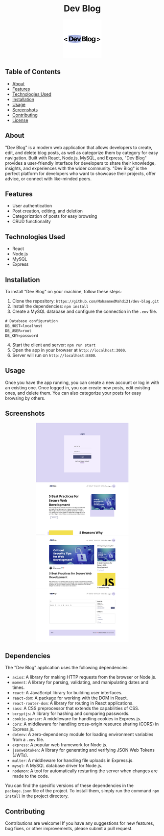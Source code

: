 <div align="center">
  <h1>Dev Blog</h1>
  <img src="https://github.com/MohammedMahdi21/dev-blog/blob/main/client/docs/dev-blog-logo.png?raw=true" alt="Dev Blog Screenshot" width="25%">
</div>

## Table of Contents

- [About](#about)
- [Features](#features)
- [Technologies Used](#technologies-used)
- [Installation](#installation)
- [Usage](#usage)
- [Screenshots](#screenshots)
- [Contributing](#contributing)
- [License](#license)

## About

"Dev Blog" is a modern web application that allows developers to create, edit, and delete blog posts, as well as categorize them by category for easy navigation. Built with React, Node.js, MySQL, and Express, "Dev Blog" provides a user-friendly interface for developers to share their knowledge, insights, and experiences with the wider community. "Dev Blog" is the perfect platform for developers who want to showcase their projects, offer advice, or connect with like-minded peers.

## Features

- User authentication
- Post creation, editing, and deletion
- Categorization of posts for easy browsing
- CRUD functionality

## Technologies Used

- React
- Node.js
- MySQL
- Express

## Installation

To install "Dev Blog" on your machine, follow these steps:

1. Clone the repository: `https://github.com/MohammedMahdi21/dev-blog.git`
2. Install the dependencies: `npm install`
3. Create a MySQL database and configure the connection in the `.env` file.
```
# Database configuration
DB_HOST=localhost
DB_USER=root
DB_KEY=password
```
4. Start the client and server: `npm run start`
5. Open the app in your browser at `http://localhost:3000`.
6. Server will run on `http://localhost:8800`.


## Usage

Once you have the app running, you can create a new account or log in with an existing one. Once logged in, you can create new posts, edit existing ones, and delete them. You can also categorize your posts for easy browsing by others.

## Screenshots

<div align="center">
  <img src="https://github.com/MohammedMahdi21/dev-blog/blob/main/client/docs/Login.png" alt="Login Screenshot" width="60%">
  <img src="https://github.com/MohammedMahdi21/dev-blog/blob/main/client/docs/Home-page.png" alt="Post List Screenshot" width="60%">
  <img src="https://github.com/MohammedMahdi21/dev-blog/blob/main/client/docs/Post-page.png" alt="Post Detail Screenshot" width="60%">
  <img src="https://github.com/MohammedMahdi21/dev-blog/blob/main/client/docs/Write-post.png" alt="Post Creation Screenshot" width="60%">
</div>

## Dependencies

The "Dev Blog" application uses the following dependencies:

- `axios`: A library for making HTTP requests from the browser or Node.js.
- `moment`: A library for parsing, validating, and manipulating dates and times.
- `react`: A JavaScript library for building user interfaces.
- `react-dom`: A package for working with the DOM in React.
- `react-router-dom`: A library for routing in React applications.
- `sass`: A CSS preprocessor that extends the capabilities of CSS.
- `bcryptjs`: A library for hashing and comparing passwords.
- `cookie-parser`: A middleware for handling cookies in Express.js.
- `cors`: A middleware for handling cross-origin resource sharing (CORS) in Express.js.
- `dotenv`: A zero-dependency module for loading environment variables from a `.env` file.
- `express`: A popular web framework for Node.js.
- `jsonwebtoken`: A library for generating and verifying JSON Web Tokens (JWTs).
- `multer`: A middleware for handling file uploads in Express.js.
- `mysql`: A MySQL database driver for Node.js.
- `nodemon`: A tool for automatically restarting the server when changes are made to the code.

You can find the specific versions of these dependencies in the `package.json` file of the project. To install them, simply run the command `npm install` in the project directory.

## Contributing

Contributions are welcome! If you have any suggestions for new features, bug fixes, or other improvements, please submit a pull request.
